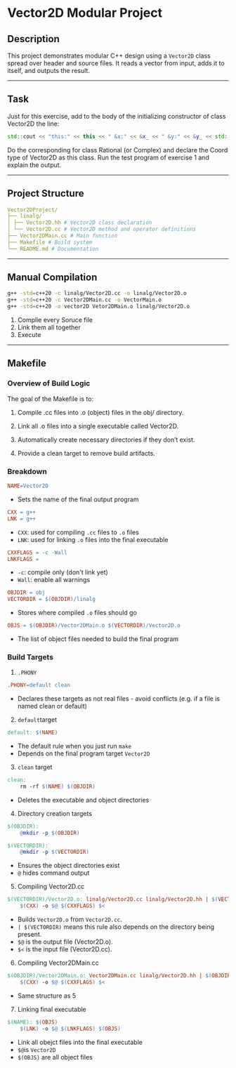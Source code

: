 # Vector2D Modular Project

## Description

This project demonstrates modular C++ design using a `Vector2D` class spread over header and source files. It reads a vector from input, adds it to itself, and outputs the result.

---

## Task

Just for this exercise, add to the body of the initializing constructor of class Vector2D the line:

```cpp
std::cout << "this:" << this << " &x:" << &x_ << " &y:" << &y_ << std::endl;
```

Do the corresponding for class Rational (or Complex) and declare the Coord type of Vector2D as this class. Run the test program of exercise 1 and explain the output.

---

## Project Structure

```yaml
Vector2DProject/
├── linalg/
│ ├── Vector2D.hh # Vector2D class declaration
│ └── Vector2D.cc # Vector2D method and operator definitions
├── Vector2DMain.cc # Main function
├── Makefile # Build system
└── README.md # Documentation
```

---

## Manual Compilation

```bash
g++ -std=c++20 -c linalg/Vector2D.cc -o linalg/Vector2D.o
g++ -std=c++20 -c Vector2DMain.cc -o VectorMain.o
g++ -std=c++20 -o vector2D Vetor2DMain.o linalg/Vector2D.o
```

1. Complie every Soruce file
2. Link them all together
3. Execute

---

## Makefile

### Overview of Build Logic

The goal of the Makefile is to:

1. Compile .cc files into .o (object) files in the obj/ directory.

2. Link all .o files into a single executable called Vector2D.

3. Automatically create necessary directories if they don’t exist.

4. Provide a clean target to remove build artifacts.

### Breakdown

```makefile
NAME=Vector2D
```

- Sets the name of the final output program

```makefile
CXX = g++
LNK = g++
```

- `CXX`: used for compiling `.cc` files to `.o` files
- `LNK`: used for linking `.o` files into the final executable

```makefile
CXXFLAGS = -c -Wall
LNKFLAGS =
```

- `-c`: compile only (don't link yet)
- `Wall`: enable all warnings

```makefile
OBJDIR = obj
VECTORDIR = $(OBJDIR)/linalg
```

- Stores where compiled `.o` files should go

```makefile
OBJS = $(OBJDIR)/Vector2DMain.o $(VECTORDIR)/Vector2D.o
```

- The list of object files needed to build the final program

### Build Targets

1. `.PHONY`

```makefile
.PHONY=default clean
```

- Declares these targets as not real files - avoid conflicts (e.g. if a file is named clean or default)

2. `default`target

```makefile
default: $(NAME)
```

- The default rule when you just run `make`
- Depends on the final program target `Vector2D`

3. `clean` target

```makefile
clean:
    rm -rf $(NAME) $(OBJDIR)
```

- Deletes the executable and object directories

4. Directory creation targets

```makefile
$(OBJDIR):
	@mkdir -p $(OBJDIR)

$(VECTORDIR):
	@mkdir -p $(VECTORDIR)
```

- Ensures the object directories exist
- `@` hides command output

5. Compiling Vector2D.cc

```makefile
$(VECTORDIR)/Vector2D.o: linalg/Vector2D.cc linalg/Vector2D.hh | $(VECTORDIR)
    $(CXX) -o $@ $(CXXFLAGS) $<
```

- Builds `Vector2D.o` from `Vector2D.cc`.
- `| $(VECTORDIR)` means this rule also depends on the directory being present.
- `$@` is the output file (Vector2D.o).
- `$<` is the input file (Vector2D.cc).

6. Compiling Vector2DMain.cc

```makefile
$(OBJDIR)/Vector2DMain.o: Vector2DMain.cc linalg/Vector2D.hh | $(OBJDIR)
    $(CXX) -o $@ $(CXXFLAGS) $<
```

- Same structure as 5

7. Linking final executable

```makefile
$(NAME): $(OBJS)
    $(LNK) -o $@ $(LNKFLAGS) $(OBJS)
```

- Link all obejct files into the final executable
- `$@`is `Vector2D`
- `$(OBJS)` are all object files







